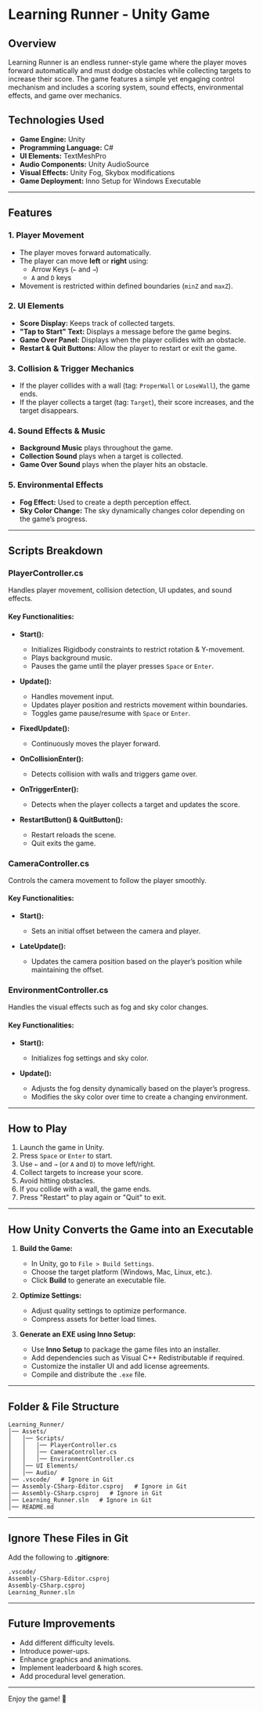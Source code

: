 # Learning Runner - Unity Game

## Overview
Learning Runner is an endless runner-style game where the player moves forward automatically and must dodge obstacles while collecting targets to increase their score. The game features a simple yet engaging control mechanism and includes a scoring system, sound effects, environmental effects, and game over mechanics.

## Technologies Used
- **Game Engine:** Unity
- **Programming Language:** C#
- **UI Elements:** TextMeshPro
- **Audio Components:** Unity AudioSource
- **Visual Effects:** Unity Fog, Skybox modifications
- **Game Deployment:** Inno Setup for Windows Executable

---

## Features
### 1. Player Movement
- The player moves forward automatically.
- The player can move **left** or **right** using:
  - Arrow Keys (`←` and `→`)
  - `A` and `D` keys
- Movement is restricted within defined boundaries (`minZ` and `maxZ`).

### 2. UI Elements
- **Score Display:** Keeps track of collected targets.
- **"Tap to Start" Text:** Displays a message before the game begins.
- **Game Over Panel:** Displays when the player collides with an obstacle.
- **Restart & Quit Buttons:** Allow the player to restart or exit the game.

### 3. Collision & Trigger Mechanics
- If the player collides with a wall (tag: `ProperWall` or `LoseWall`), the game ends.
- If the player collects a target (tag: `Target`), their score increases, and the target disappears.

### 4. Sound Effects & Music
- **Background Music** plays throughout the game.
- **Collection Sound** plays when a target is collected.
- **Game Over Sound** plays when the player hits an obstacle.

### 5. Environmental Effects
- **Fog Effect:** Used to create a depth perception effect.
- **Sky Color Change:** The sky dynamically changes color depending on the game’s progress.

---

## Scripts Breakdown

### **PlayerController.cs**
Handles player movement, collision detection, UI updates, and sound effects.

#### Key Functionalities:
- **Start():**
  - Initializes Rigidbody constraints to restrict rotation & Y-movement.
  - Plays background music.
  - Pauses the game until the player presses `Space` or `Enter`.

- **Update():**
  - Handles movement input.
  - Updates player position and restricts movement within boundaries.
  - Toggles game pause/resume with `Space` or `Enter`.

- **FixedUpdate():**
  - Continuously moves the player forward.

- **OnCollisionEnter():**
  - Detects collision with walls and triggers game over.

- **OnTriggerEnter():**
  - Detects when the player collects a target and updates the score.

- **RestartButton() & QuitButton():**
  - Restart reloads the scene.
  - Quit exits the game.

### **CameraController.cs**
Controls the camera movement to follow the player smoothly.

#### Key Functionalities:
- **Start():**
  - Sets an initial offset between the camera and player.

- **LateUpdate():**
  - Updates the camera position based on the player’s position while maintaining the offset.

### **EnvironmentController.cs**
Handles the visual effects such as fog and sky color changes.

#### Key Functionalities:
- **Start():**
  - Initializes fog settings and sky color.

- **Update():**
  - Adjusts the fog density dynamically based on the player’s progress.
  - Modifies the sky color over time to create a changing environment.

---

## How to Play
1. Launch the game in Unity.
2. Press `Space` or `Enter` to start.
3. Use `←` and `→` (or `A` and `D`) to move left/right.
4. Collect targets to increase your score.
5. Avoid hitting obstacles.
6. If you collide with a wall, the game ends.
7. Press "Restart" to play again or "Quit" to exit.

---

## How Unity Converts the Game into an Executable
1. **Build the Game:**
   - In Unity, go to `File > Build Settings`.
   - Choose the target platform (Windows, Mac, Linux, etc.).
   - Click **Build** to generate an executable file.

2. **Optimize Settings:**
   - Adjust quality settings to optimize performance.
   - Compress assets for better load times.

3. **Generate an EXE using Inno Setup:**
   - Use **Inno Setup** to package the game files into an installer.
   - Add dependencies such as Visual C++ Redistributable if required.
   - Customize the installer UI and add license agreements.
   - Compile and distribute the `.exe` file.

---

## Folder & File Structure
```
Learning_Runner/
│── Assets/
│   │── Scripts/
│   │   │── PlayerController.cs
│   │   │── CameraController.cs
│   │   │── EnvironmentController.cs
│   │── UI Elements/
│   │── Audio/
│── .vscode/   # Ignore in Git
│── Assembly-CSharp-Editor.csproj   # Ignore in Git
│── Assembly-CSharp.csproj   # Ignore in Git
│── Learning_Runner.sln   # Ignore in Git
│── README.md
```

---

## Ignore These Files in Git
Add the following to **.gitignore**:
```
.vscode/
Assembly-CSharp-Editor.csproj
Assembly-CSharp.csproj
Learning_Runner.sln
```

---

## Future Improvements
- Add different difficulty levels.
- Introduce power-ups.
- Enhance graphics and animations.
- Implement leaderboard & high scores.
- Add procedural level generation.

---

Enjoy the game! 🚀

